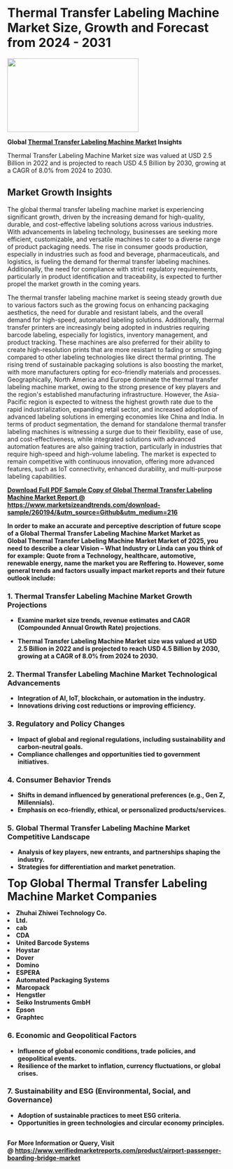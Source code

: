 <H1>Thermal Transfer Labeling Machine Market Size, Growth and Forecast from 2024 - 2031</H1><img class="aligncenter size-medium wp-image-584254" src="https://thirdeyenews.in/wp-content/uploads/2024/09/Global-Market-Research-300x168.jpeg" alt="" width="300" height="168" /><p><strong>Global&nbsp;<a href="https://www.marketsizeandtrends.com/download-sample/260194/&amp;utm_source=Github&utm_medium=216">Thermal Transfer Labeling Machine Market</a> Insights</strong></p><p>Thermal Transfer Labeling Machine Market size was valued at USD 2.5 Billion in 2022 and is projected to reach USD 4.5 Billion by 2030, growing at a CAGR of 8.0% from 2024 to 2030.</p><p><h2>Market Growth Insights</h2> <p>The global thermal transfer labeling machine market is experiencing significant growth, driven by the increasing demand for high-quality, durable, and cost-effective labeling solutions across various industries. With advancements in labeling technology, businesses are seeking more efficient, customizable, and versatile machines to cater to a diverse range of product packaging needs. The rise in consumer goods production, especially in industries such as food and beverage, pharmaceuticals, and logistics, is fueling the demand for thermal transfer labeling machines. Additionally, the need for compliance with strict regulatory requirements, particularly in product identification and traceability, is expected to further propel the market growth in the coming years.</p> <p><strong><a href="#"></a></strong></p> <p>The thermal transfer labeling machine market is seeing steady growth due to various factors such as the growing focus on enhancing packaging aesthetics, the need for durable and resistant labels, and the overall demand for high-speed, automated labeling solutions. Additionally, thermal transfer printers are increasingly being adopted in industries requiring barcode labeling, especially for logistics, inventory management, and product tracking. These machines are also preferred for their ability to create high-resolution prints that are more resistant to fading or smudging compared to other labeling technologies like direct thermal printing. The rising trend of sustainable packaging solutions is also boosting the market, with more manufacturers opting for eco-friendly materials and processes. Geographically, North America and Europe dominate the thermal transfer labeling machine market, owing to the strong presence of key players and the region's established manufacturing infrastructure. However, the Asia-Pacific region is expected to witness the highest growth rate due to the rapid industrialization, expanding retail sector, and increased adoption of advanced labeling solutions in emerging economies like China and India. In terms of product segmentation, the demand for standalone thermal transfer labeling machines is witnessing a surge due to their flexibility, ease of use, and cost-effectiveness, while integrated solutions with advanced automation features are also gaining traction, particularly in industries that require high-speed and high-volume labeling. The market is expected to remain competitive with continuous innovation, offering more advanced features, such as IoT connectivity, enhanced durability, and multi-purpose labeling capabilities.</p> <p><strong><a href="#"></p><p><span class=""><strong>Download Full PDF Sample Copy of Global Thermal Transfer Labeling Machine Market Report</strong> @ <a href="https://www.marketsizeandtrends.com/download-sample/260194/&amp;utm_source=Github&utm_medium=216" target="_blank">https://www.marketsizeandtrends.com/download-sample/260194/&amp;utm_source=Github&utm_medium=216</a></span></p><p>In order to make an accurate and perceptive description of future scope of a Global&nbsp;Thermal Transfer Labeling Machine Market Market as Global&nbsp;Thermal Transfer Labeling Machine Market Market of 2025, you need to describe a clear Vision &ndash; What Industry or Linda can you think of for example: Quote from a Technology, healthcare, automotive, renewable energy, name the market you are Reffering to. However, some general trends and factors usually impact market reports and their future outlook include:</p><h3>1.&nbsp;<strong>Thermal Transfer Labeling Machine Market Growth Projections</strong></h3><ul><li>Examine market size trends, revenue estimates and CAGR (Compounded Annual Growth Rate) projections.</li><li><p>Thermal Transfer Labeling Machine Market size was valued at USD 2.5 Billion in 2022 and is projected to reach USD 4.5 Billion by 2030, growing at a CAGR of 8.0% from 2024 to 2030.</p></li></ul><h3>2.&nbsp;<strong>Thermal Transfer Labeling Machine Market Technological Advancements</strong></h3><ul><li>Integration of AI, IoT, blockchain, or automation in the industry.</li><li>Innovations driving cost reductions or improving efficiency.</li></ul><h3>3.&nbsp;<strong>Regulatory and Policy Changes</strong></h3><ul><li>Impact of global and regional regulations, including sustainability and carbon-neutral goals.</li><li>Compliance challenges and opportunities tied to government initiatives.</li></ul><h3>4.&nbsp;<strong>Consumer Behavior Trends</strong></h3><ul><li>Shifts in demand influenced by generational preferences (e.g., Gen Z, Millennials).</li><li>Emphasis on eco-friendly, ethical, or personalized products/services.</li></ul><h3>5.&nbsp;<strong>Global Thermal Transfer Labeling Machine Market Competitive Landscape</strong></h3><ul><li>Analysis of key players, new entrants, and partnerships shaping the industry.</li><li>Strategies for differentiation and market penetration.</li></ul><p data-pm-slice="1 1 []"><span style="color: inherit; font-family: inherit; font-size: 25px;">Top Global Thermal Transfer Labeling Machine Market Companies</span></p><div class="" data-test-id=""><p><li>Zhuhai Zhiwei Technology Co.</li><li> Ltd.</li><li> cab</li><li> CDA</li><li> United Barcode Systems</li><li> Hoystar</li><li> Dover</li><li> Domino</li><li> ESPERA</li><li> Automated Packaging Systems</li><li> Marcopack</li><li> Hengstler</li><li> Seiko Instruments GmbH</li><li> Epson</li><li> Graphtec</li></p></div><h3>6.&nbsp;<strong>Economic and Geopolitical Factors</strong></h3><ul><li>Influence of global economic conditions, trade policies, and geopolitical events.</li><li>Resilience of the market to inflation, currency fluctuations, or global crises.</li></ul><h3>7.&nbsp;<strong>Sustainability and ESG (Environmental, Social, and Governance)</strong></h3><ul><li>Adoption of sustainable practices to meet ESG criteria.</li><li>Opportunities in green technologies and circular economy principles.</li></ul><h2><strong style="font-size: 14px;">For More Information or Query, Visit @&nbsp;</strong><a style="background-color: #ffffff; font-size: 14px;" href="https://www.marketsizeandtrends.com/report/thermal-transfer-labeling-machine-market/" target="_blank">https://www.verifiedmarketreports.com/product/airport-passenger-boarding-bridge-market</a></h2>
